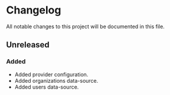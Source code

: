 # Changelog

All notable changes to this project will be documented in this file.

## Unreleased

### Added

- Added provider configuration.
- Added organizations data-source.
- Added users data-source.
